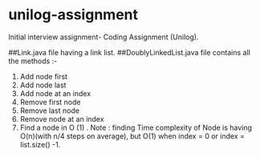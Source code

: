 # unilog-assignment
Initial interview assignment- Coding Assignment (Unilog).

##Link.java file having  a link list.
##DoublyLinkedList.java file contains all the methods :-
  1.	Add node first
  2.	Add node last
  3.	Add node at an index
  4.	Remove first node
  5.	Remove last node
  6.	Remove node at an index
  7.	Find a node in O (1) .
Note : finding Time complexity of Node is having O(n)(with n/4 steps on average), but  O(1) when index = 0 or index = list.size() -1.
